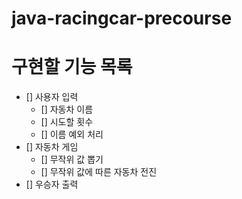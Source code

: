 # java-racingcar-precourse

# 구현할 기능 목록
- [] 사용자 입력
  - [] 자동차 이름
  - [] 시도할 횟수
  - [] 이름 예외 처리
- [] 자동차 게임
  - [] 무작위 값 뽑기
  - [] 무작위 값에 따른 자동차 전진
- [] 우승자 출력